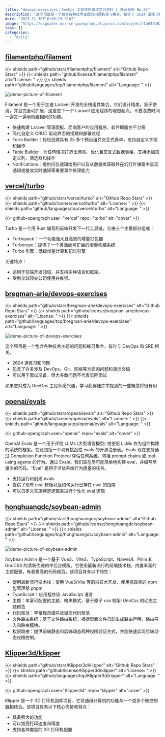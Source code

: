 ```yaml
---
title: "devops-exercises：DevOps 工程师的面试学习资料 | 开源日报 No.95"
description: "这个项目是一个包含各种技术主题的问题和练习集合，包含了 2624 道练习和问题，涉及了 DevOps、Git、网络等方面的问题和演示文稿。这个项目可以用于面试准备，但大多数问题不代表实际面试。如果您对成为 DevOps 工程师感兴趣，学习此存储库中提到的一些概念将很有用。"
date: "2023-11-30T16:00:29.910Z"
image: "https://osguider.oss-cn-guangzhou.aliyuncs.com/subject/1a047b020579ff5c59faf115ed8f17bc.png"
tags: []
categories:
  - "daily"
---
```


## [filamentphp/filament](https://github.com/filamentphp/filament)

{{< shields path="github/stars/filamentphp/filament" alt="Github Repo Stars" >}} {{< shields path="github/license/filamentphp/filament" alt="License: " >}} {{< shields path="github/languages/top/filamentphp/filament" alt="Language: " >}}

![demo-picture-of-filament](https://picgo-daily.oss-cn-guangzhou.aliyuncs.com/picgo-daily/2023/8d31293b7ed680daa0f29310f588ad6d.png)

Filament 是一个用于加速 Laravel 开发的全栈组件集合。它们设计精美，易于使用，并且完全可扩展，这是您下一个 Laravel 应用程序的理想起点。不要浪费时间一遍又一遍地构建相同的功能。

- 快速构建 Laravel 管理面板、面向客户的应用程序、软件即服务平台等
- 简化自定义 CRUD 驱动界面的搭建和部署过程
- Form Builder：轻松创建具有 25 多个预设组件交互式表单，支持自定义字段和操作
- Table Builder：为任何情况打造出漂亮、优化且交互式数据表格，支持添加自定义列、筛选器和操作
- Notifications：提供闪存通知给用户以及从数据库获取并在幻灯片弹窗中呈现通知或接收实时通知等重要事件处理能力
  
## [vercel/turbo](https://github.com/vercel/turbo)

{{< shields path="github/stars/vercel/turbo" alt="Github Repo Stars" >}} {{< shields path="github/license/vercel/turbo" alt="License: " >}} {{< shields path="github/languages/top/vercel/turbo" alt="Language: " >}}

{{< github-opengraph user="vercel" repo="turbo" alt="cover" >}}

Turbo 是一个用 Rust 编写的前端开发下一代工具链。它由三个主要部分组成：

- Turbopack：一个功能强大且高效的增量打包器
- Turborepo：提供了一个灵活而可扩展的增量构建系统
- Turbo 引擎：低级增量计算和记忆引擎
  
关键特点：

- 适用于前端开发领域，并支持多种语言和框架。
- 受到全球顶尖公司使用并推崇。
  
## [bregman-arie/devops-exercises](https://github.com/bregman-arie/devops-exercises)

{{< shields path="github/stars/bregman-arie/devops-exercises" alt="Github Repo Stars" >}} {{< shields path="github/license/bregman-arie/devops-exercises" alt="License: " >}} {{< shields path="github/languages/top/bregman-arie/devops-exercises" alt="Language: " >}}

![demo-picture-of-devops-exercises](https://picgo-daily.oss-cn-guangzhou.aliyuncs.com/picgo-daily/2023/8db031400be8cdbb849125961da04eba.png)

这个项目是一个包含各种技术主题的问题和练习集合，有时与 DevOps 和 SRE 相关。

- 2624 道练习和问题
- 包含了许多涉及 DevOps、Git、网络等方面的问题和演示文稿
- 可以用于面试准备，但大多数问题不代表实际面试

如果您对成为 DevOps 工程师感兴趣，学习此存储库中提到的一些概念将很有用
  
## [openai/evals](https://github.com/openai/evals)

{{< shields path="github/stars/openai/evals" alt="Github Repo Stars" >}} {{< shields path="github/license/openai/evals" alt="License: " >}} {{< shields path="github/languages/top/openai/evals" alt="Language: " >}}

{{< github-opengraph user="openai" repo="evals" alt="cover" >}}

OpenAI Evals 是一个用于评估 LLMs (大型语言模型) 或使用 LLMs 作为组件构建的系统的框架。它还包括一个具有挑战性 evals 的开源注册表。Evals 现在支持通过 Completion Function Protocol 评估任何系统，包括 prompt chains 或 tool-using agents 的行为。通过 Evals，我们旨在尽可能简单地构建 eval，并编写尽量少的代码。“Eval” 是用于评估系统行为质量的任务。

- 支持运行和创建 evals
- 提供了现有 eval 模板以及如何运行已存在 eval 的指南
- 可以自定义实施特定逻辑来进行个性化 eval 逻辑
  
## [honghuangdc/soybean-admin](https://github.com/honghuangdc/soybean-admin)

{{< shields path="github/stars/honghuangdc/soybean-admin" alt="Github Repo Stars" >}} {{< shields path="github/license/honghuangdc/soybean-admin" alt="License: " >}} {{< shields path="github/languages/top/honghuangdc/soybean-admin" alt="Language: " >}}

![demo-picture-of-soybean-admin](https://picgo-daily.oss-cn-guangzhou.aliyuncs.com/picgo-daily/2023/7a17ea92bb536fd45c9e6f804a9e450d.png)

Soybean Admin 是一个基于 Vue3、Vite3、TypeScript、NaiveUI、Pinia 和 UnoCSS 的清新优雅的中后台模版。它使用最新流行的前端技术栈，内置丰富的主题配置，有着极高的代码规范。该项目具有以下特性：

- 使用最新流行技术栈：使用 Vue3/Vite 等前沿技术开发，使用高效率的 npm 包管理器 pnpm
- TypeScript：应用程序级 JavaScript 语言
- 主题：丰富可配置的主题、暗黑模式，基于原子 css 框架-UnoCss 的动态主题颜色
- 代码规范：丰富规范插件及极高代码规范
- 文件路由系统：基于文件路由系统，根据页面文件自动生成路由声明，路由导入和路由模块。
- 权限路由：提供前端静态和后端动态两种权限验证方式，并能快速实现后端动态权限控制。
  
## [Klipper3d/klipper](https://github.com/Klipper3d/klipper)

{{< shields path="github/stars/Klipper3d/klipper" alt="Github Repo Stars" >}} {{< shields path="github/license/Klipper3d/klipper" alt="License: " >}} {{< shields path="github/languages/top/Klipper3d/klipper" alt="Language: " >}}

{{< github-opengraph user="Klipper3d" repo="klipper" alt="cover" >}}

Klipper 是一个 3D 打印机固件项目，它将通用计算机的功能与一个或多个微控制器相结合。该项目具有以下核心优势和特点：

- 具备强大的功能
- 可以提高打印速度和精度
- 支持各种类型的 3D 打印机配置
  

